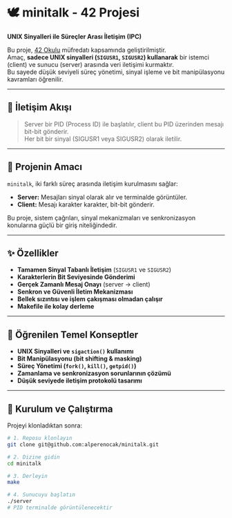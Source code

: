 # 🕊️ minitalk - 42 Projesi

**UNIX Sinyalleri ile Süreçler Arası İletişim (IPC)**

Bu proje, [42 Okulu](https://42kocaeli.com.tr/) müfredatı kapsamında geliştirilmiştir.  
Amaç, **sadece UNIX sinyalleri (`SIGUSR1`, `SIGUSR2`) kullanarak** bir istemci (client) ve sunucu (server) arasında veri iletişimi kurmaktır.  
Bu sayede düşük seviyeli süreç yönetimi, sinyal işleme ve bit manipülasyonu kavramları öğrenilir.  

---

## 🔄 İletişim Akışı

> Server bir PID (Process ID) ile başlatılır, client bu PID üzerinden mesajı bit-bit gönderir.  
> Her bit bir sinyal (SIGUSR1 veya SIGUSR2) olarak iletilir.

---

## 📜 Projenin Amacı

`minitalk`, iki farklı süreç arasında iletişim kurulmasını sağlar:  
- **Server:** Mesajları sinyal olarak alır ve terminalde görüntüler.  
- **Client:** Mesajı karakter karakter, bit-bit gönderir.

Bu proje, sistem çağrıları, sinyal mekanizmaları ve senkronizasyon konularına güçlü bir giriş niteliğindedir.

---

## ✨ Özellikler

* **Tamamen Sinyal Tabanlı İletişim** (`SIGUSR1` ve `SIGUSR2`)  
* **Karakterlerin Bit Seviyesinde Gönderimi**  
* **Gerçek Zamanlı Mesaj Onayı** (server → client)  
* **Senkron ve Güvenli İletim Mekanizması**  
* **Bellek sızıntısı ve işlem çakışması olmadan çalışır**  
* **Makefile ile kolay derleme**

---

## 🧠 Öğrenilen Temel Konseptler

* **UNIX Sinyalleri ve `sigaction()` kullanımı**  
* **Bit Manipülasyonu (bit shifting & masking)**  
* **Süreç Yönetimi (`fork()`, `kill()`, `getpid()`)**  
* **Zamanlama ve senkronizasyon sorunlarının çözümü**  
* **Düşük seviyede iletişim protokolü tasarımı**

---

## 🚀 Kurulum ve Çalıştırma

Projeyi klonladıktan sonra:

```bash
# 1. Reposu klonlayın
git clone git@github.com:alperenocak/minitalk.git

# 2. Dizine gidin
cd minitalk

# 3. Derleyin
make

# 4. Sunucuyu başlatın
./server
# PID terminalde görüntülenecektir
